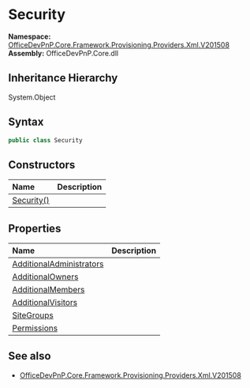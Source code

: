 # Security
  

**Namespace:** [OfficeDevPnP.Core.Framework.Provisioning.Providers.Xml.V201508](OfficeDevPnP.Core.Framework.Provisioning.Providers.Xml.V201508.md)  
**Assembly:** OfficeDevPnP.Core.dll  
## Inheritance Hierarchy
System.Object  
## Syntax
```C#
public class Security
```
## Constructors
|**Name**|**Description**|
|:-----|:-----|
| [Security()](OfficeDevPnP.Core.Framework.Provisioning.Providers.Xml.V201508.Security.Constructor1details.md) | 
## Properties
|**Name**|**Description**|
|:-----|:-----|
| [AdditionalAdministrators](OfficeDevPnP.Core.Framework.Provisioning.Providers.Xml.V201508.Security.AdditionalAdministrators.md) | 
| [AdditionalOwners](OfficeDevPnP.Core.Framework.Provisioning.Providers.Xml.V201508.Security.AdditionalOwners.md) | 
| [AdditionalMembers](OfficeDevPnP.Core.Framework.Provisioning.Providers.Xml.V201508.Security.AdditionalMembers.md) | 
| [AdditionalVisitors](OfficeDevPnP.Core.Framework.Provisioning.Providers.Xml.V201508.Security.AdditionalVisitors.md) | 
| [SiteGroups](OfficeDevPnP.Core.Framework.Provisioning.Providers.Xml.V201508.Security.SiteGroups.md) | 
| [Permissions](OfficeDevPnP.Core.Framework.Provisioning.Providers.Xml.V201508.Security.Permissions.md) | 
## See also
- [OfficeDevPnP.Core.Framework.Provisioning.Providers.Xml.V201508](OfficeDevPnP.Core.Framework.Provisioning.Providers.Xml.V201508.md)
